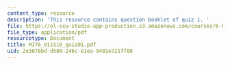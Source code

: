 ```yaml
---
content_type: resource
description: 'This resource contains question booklet of quiz 1. '
file: https://ol-ocw-studio-app-production.s3.amazonaws.com/courses/6-011-introduction-to-communication-control-and-signal-processing-spring-2010/2e3078bdd580246ce1ea9401e721ff88_MIT6_011S10_quiz01.pdf
file_type: application/pdf
resourcetype: Document
title: MIT6_011S10_quiz01.pdf
uid: 2e3078bd-d580-246c-e1ea-9401e721ff88
---
```


